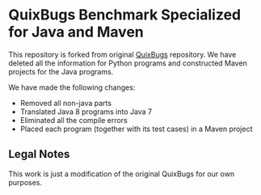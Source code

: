 # QuixBugs Benchmark Specialized for Java and Maven
This repository is forked from original [QuixBugs](https://github.com/jkoppel/QuixBugs) repository. We have deleted all the information for Python programs and constructed Maven projects for the Java programs.

We have made the following changes:
* Removed all non-java parts
* Translated Java 8 programs into Java 7
* Eliminated all the compile errors
* Placed each program (together with its test cases) in a Maven project

## Legal Notes
This work is just a modification of the original QuixBugs for our own purposes.